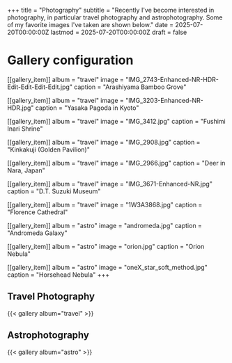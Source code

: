 +++
title = "Photography"
subtitle = "Recently I've become interested in photography, in particular travel photography and astrophotography. Some of my favorite images I've taken are shown below."
date = 2025-07-20T00:00:00Z
lastmod = 2025-07-20T00:00:00Z
draft = false

# Gallery configuration
[[gallery_item]]
album = "travel"
image = "IMG_2743-Enhanced-NR-HDR-Edit-Edit-Edit-Edit.jpg"
caption = "Arashiyama Bamboo Grove"

[[gallery_item]]
album = "travel"
image = "IMG_3203-Enhanced-NR-HDR.jpg"
caption = "Yasaka Pagoda in Kyoto"

[[gallery_item]]
album = "travel"
image = "IMG_3412.jpg"
caption = "Fushimi Inari Shrine"


[[gallery_item]]
album = "travel"
image = "IMG_2908.jpg"
caption = "Kinkakuji (Golden Pavilion)"

[[gallery_item]]
album = "travel"
image = "IMG_2966.jpg"
caption = "Deer in Nara, Japan"

[[gallery_item]]
album = "travel"
image = "IMG_3671-Enhanced-NR.jpg"
caption = "D.T. Suzuki Museum"

[[gallery_item]]
album = "travel"
image = "1W3A3868.jpg"
caption = "Florence Cathedral"

[[gallery_item]]
album = "astro"
image = "andromeda.jpg"
caption = "Andromeda Galaxy"

[[gallery_item]]
album = "astro"
image = "orion.jpg"
caption = "Orion Nebula"

[[gallery_item]]
album = "astro"
image = "oneX_star_soft_method.jpg"
caption = "Horsehead Nebula"
+++


## Travel Photography
{{< gallery album="travel" >}}

## Astrophotography
{{< gallery album="astro" >}}
